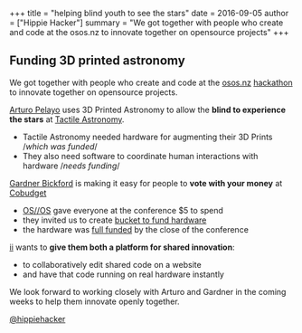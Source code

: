 +++
title = "helping blind youth to see the stars"
date = 2016-09-05
author = ["Hippie Hacker"]
summary = "We got together with people who create and code at the osos.nz to innovate together on opensource projects"
+++


## Funding 3D printed astronomy

We got together with people who create and code at the [osos.nz](http://osos.nz) [hackathon](http://hackathon.opensourceopensociety.com/) to innovate together on opensource projects.

[Arturo Pelayo](http://www.arturopelayo.com/) uses 3D Printed Astronomy to allow the **blind to experience the stars** at [Tactile Astronomy](http://twitter.com/tactileedu).

* Tactile Astronomy needed hardware for augmenting their 3D Prints /_which was funded_/
* They also need software to coordinate human interactions with hardware /_needs funding_/

[Gardner Bickford](https://github.com/gardner) is making it easy for people to **vote with your money** at [Cobudget](https://twitter.com/cobudget)

* [OS//OS](http://osos.nz) gave everyone at the conference $5 to spend
* they invited us to create [bucket to fund hardware](http://cobudget.co/#/buckets/662)
* the hardware was [full funded](https://twitter.com/hippiehacker/status/771418829364731904) by the close of the conference

[ii](ii.delivery) wants to **give them both a platform for shared innovation**:

* to collaboratively edit shared code on a website
* and have that code running on real hardware instantly

We look forward to working closely with Arturo and Gardner in the coming weeks to help them innovate openly together.

[@hippiehacker](http://twitter.com/hippiehacker)
